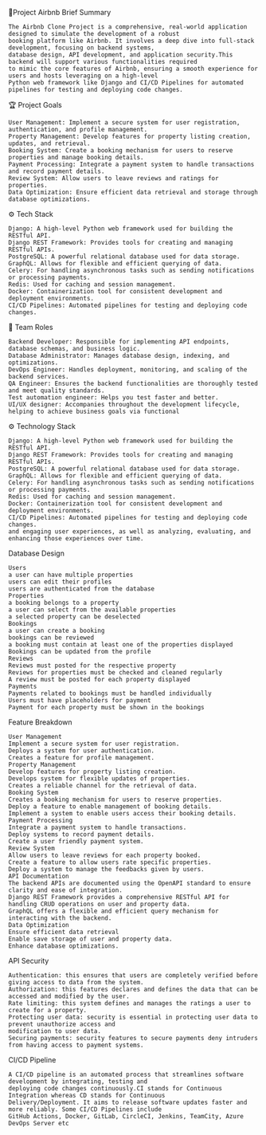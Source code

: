 🚀Project Airbnb Brief Summary 

    The Airbnb Clone Project is a comprehensive, real-world application designed to simulate the development of a robust
    booking platform like Airbnb. It involves a deep dive into full-stack development, focusing on backend systems, 
    database design, API development, and application security.This backend will support various functionalities required 
    to mimic the core features of Airbnb, ensuring a smooth experience for users and hosts leveraging on a high-level 
    Python web framework like Django and CI/CD Pipelines for automated pipelines for testing and deploying code changes.

🏆 Project Goals

    User Management: Implement a secure system for user registration, authentication, and profile management.
    Property Management: Develop features for property listing creation, updates, and retrieval.
    Booking System: Create a booking mechanism for users to reserve properties and manage booking details.
    Payment Processing: Integrate a payment system to handle transactions and record payment details.
    Review System: Allow users to leave reviews and ratings for properties.
    Data Optimization: Ensure efficient data retrieval and storage through database optimizations.

⚙️ Tech Stack

    Django: A high-level Python web framework used for building the RESTful API.
    Django REST Framework: Provides tools for creating and managing RESTful APIs.
    PostgreSQL: A powerful relational database used for data storage.
    GraphQL: Allows for flexible and efficient querying of data.
    Celery: For handling asynchronous tasks such as sending notifications or processing payments.
    Redis: Used for caching and session management.
    Docker: Containerization tool for consistent development and deployment environments.
    CI/CD Pipelines: Automated pipelines for testing and deploying code changes.

👥 Team Roles

    Backend Developer: Responsible for implementing API endpoints, database schemas, and business logic.
    Database Administrator: Manages database design, indexing, and optimizations.
    DevOps Engineer: Handles deployment, monitoring, and scaling of the backend services.
    QA Engineer: Ensures the backend functionalities are thoroughly tested and meet quality standards.
    Test automation engineer: Helps you test faster and better. 
    UI/UX designer: Accompanies throughout the development lifecycle, helping to achieve business goals via functional 

⚙️ Technology Stack

    Django: A high-level Python web framework used for building the RESTful API.
    Django REST Framework: Provides tools for creating and managing RESTful APIs.
    PostgreSQL: A powerful relational database used for data storage.
    GraphQL: Allows for flexible and efficient querying of data.
    Celery: For handling asynchronous tasks such as sending notifications or processing payments.
    Redis: Used for caching and session management.
    Docker: Containerization tool for consistent development and deployment environments.
    CI/CD Pipelines: Automated pipelines for testing and deploying code changes.
    and engaging user experiences, as well as analyzing, evaluating, and enhancing those experiences over time.

Database Design

    Users 
    a user can have multiple properties
    users can edit their profiles
    users are authenticated from the database
    Properties
    a booking belongs to a property
    a user can select from the available properties
    a selected property can be deselected  
    Bookings
    a user can create a booking 
    bookings can be reviewed
    a booking must contain at least one of the properties displayed
    Bookings can be updated from the profile
    Reviews 
    Reviews must posted for the respective property
    Reviews for properties must be checked and cleaned regularly
    A review must be posted for each property displayed 
    Payments
    Payments related to bookings must be handled individually
    Users must have placeholders for payment
    Payment for each property must be shown in the bookings

Feature Breakdown
    
    User Management 
    Implement a secure system for user registration.
    Deploys a system for user authentication. 
    Creates a feature for profile management.
    Property Management 
    Develop features for property listing creation.
    Develops system for flexible updates of properties.
    Creates a reliable channel for the retrieval of data.
    Booking System
    Creates a booking mechanism for users to reserve properties. 
    Deploy a feature to enable management of booking details.
    Implement a system to enable users access their booking details.
    Payment Processing 
    Integrate a payment system to handle transactions.
    Deploy systems to record payment details.
    Create a user friendly payment system.
    Review System
    Allow users to leave reviews for each property booked.
    Create a feature to allow users rate specific properties.
    Deploy a system to manage the feedbacks given by users.
    API Documentation
    The backend APIs are documented using the OpenAPI standard to ensure clarity and ease of integration.
    Django REST Framework provides a comprehensive RESTful API for handling CRUD operations on user and property data.
    GraphQL offers a flexible and efficient query mechanism for interacting with the backend.
    Data Optimization 
    Ensure efficient data retrieval
    Enable save storage of user and property data. 
    Enhance database optimizations.
    
  API Security
  
    Authentication: this ensures that users are completely verified before giving access to data from the system. 
    Authorization: this features declares and defines the data that can be accessed and modified by the user.
    Rate limiting: this system defines and manages the ratings a user to create for a property.
    Protecting user data: security is essential in protecting user data to prevent unauthorize access and 
    modification to user data. 
    Securing payments: security features to secure payments deny intruders from having access to payment systems.
  
  CI/CD Pipeline
  
    A CI/CD pipeline is an automated process that streamlines software development by integrating, testing and 
    deploying code changes continuously.CI stands for Continuous Integration whereas CD stands for Continuous 
    Delivery/Deployment. It aims to release software updates faster and more reliably. Some CI/CD Pipelines include
    GitHub Actions, Docker, GitLab, CircleCI, Jenkins, TeamCity, Azure DevOps Server etc
